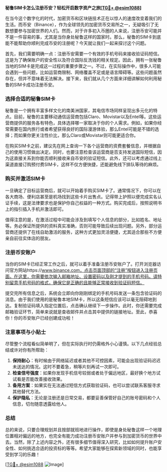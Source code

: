 **秘鲁SIM卡怎么注册币安？轻松开启数字资产之旅[[TG💪+ @esim1088](https://t.me/s/esim1088)]**

在当今这个数字化的时代，加密货币和区块链技术正在以惊人的速度改变着我们的生活。而币安（Binance），作为全球领先的加密货币交易所之一，无疑吸引了无数想要参与加密世界的人们。然而，对于许多初入币圈的人来说，注册币安可能并不是一件容易的事，尤其是当你身处秘鲁这样的国家时。那么，秘鲁的SIM卡到底能不能帮助你顺利完成币安的注册呢？今天就让我们一起来探讨这个问题。

首先，我们需要明确一点：注册币安需要一个有效的手机号码来接收验证码短信。这是为了确保账户的安全性以及符合国际反洗钱的相关规定。因此，拥有一张秘鲁当地的SIM卡是完成这一过程的重要步骤之一。不过，在实际操作中，很多人可能会遇到一些问题，比如运营商限制、网络覆盖不足或是语言障碍等。这些问题虽然存在，但并不意味着无法解决。接下来，我们就从几个方面来详细讲解如何利用秘鲁的SIM卡成功注册币安。

### 选择合适的秘鲁SIM卡

秘鲁是一个拥有丰富多样文化的南美洲国家，其电信市场同样呈现出多元化的特点。目前，秘鲁的主要移动通信运营商包括Claro、Movistar以及Entel等。这些运营商提供的服务各有特色，具体选择哪一家取决于你的个人需求。例如，如果你经常需要在国内旅行或者希望获得良好的国际漫游体验，那么Entel可能是不错的选择；而如果你更关注性价比，那么Claro或Movistar则可能更适合你。

在购买SIM卡之前，建议先在网上查询一下各个运营商的资费套餐信息，并根据自己的使用习惯做出决定。同时，也要注意检查该运营商是否支持发送国际短信，因为这直接关系到你能否顺利接收来自币安的验证短信。此外，还可以考虑通过线上渠道直接订购预付费SIM卡，这样不仅方便快捷，还能避免线下排队等待的麻烦。

### 购买并激活SIM卡

一旦确定了目标运营商后，就可以开始着手购买SIM卡了。通常情况下，你可以在各大商场、便利店甚至是机场找到这些卡片出售点。记得带上护照以便完成实名认证手续，这是法律要求也是保护你自己权益的一种方式。购买完成后，按照说明书上的指引插入手机并激活即可。

值得注意的是，在激活过程中可能会涉及到填写个人信息的部分，比如姓名、地址等。务必保证所提供的资料真实准确，否则可能导致后续出现问题。另外，部分运营商还提供了在线自助激活的服务，这种方式更加灵活便捷，尤其适合那些不方便亲自前往实体店的朋友。

### 注册币安账户

当你的SIM卡已经正常工作之后，就可以着手准备注册币安账户了。打开浏览器访问官方网站https://www.binance.com，点击页面顶部的“注册”按钮进入注册页面。在这里，你需要依次输入邮箱地址、设置密码以及刚才提到的手机号码。请特别留意手机号码的格式，确保它是正确的且能够正常接收到验证码短信。

提交完所有信息之后，系统会立即向你刚刚绑定的手机号码发送一条包含验证码的消息。由于我们使用的是秘鲁本地SIM卡，所以这条短信应该可以毫无阻碍地到达。复制验证码填入指定位置后，点击确认继续下一步操作。此时，你还需要完成邮箱验证环节，简单来说就是查收邮件并点击其中提供的链接地址。至此，恭喜你！你的币安账户已经创建成功啦！

### 注意事项与小贴士

尽管整个流程看似简单明了，但在实际执行时仍需格外小心谨慎。以下几点经验总结或许对你有所帮助：

1. **保持耐心**：有时候由于网络延迟或者其他不可控因素，可能会出现验证码迟迟未送达的情况。这时不要着急，稍等片刻再试一次即可。
2. **检查信号强度**：如果你发现手机信号较弱或者处于偏远地区，最好换个地方试试看是否能改善接收效果。
3. **备用方案**：如果实在无法通过短信方式获取验证码，也可以尝试联系客服寻求其他替代方法。
4. **保护隐私**：无论是注册还是日常交易，都要妥善保管好自己的账号密码和个人信息，切勿随意透露给他人。

### 总结

总的来说，只要合理规划并且按部就班地进行操作，即使是身处秘鲁这样一个地理位置相对偏远的地方，也完全有能力成功注册币安账户并参与到加密货币的世界中去。当然，除了上述内容之外，还有很多细节值得深入研究，比如如何提升账户安全性、如何挑选合适的投资标的等等。希望大家能够在探索新领域的同时，也能享受到学习的乐趣！

[[TG💪+ @esim1088](https://t.me/s/esim1088) ![Image](https://i.postimg.cc/4NQfJmqS/Snipaste-2025-05-13-00-14-12.png)]